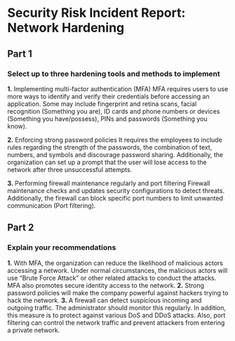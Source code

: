 # Security Risk Incident Report: Network Hardening

## Part 1
### Select up to three hardening tools and methods to implement

**1.** Implementing multi-factor authentication (MFA)
MFA requires users to use more ways to identify and verify their credentials before accessing an application. Some may include fingerprint and retina scans, facial recognition (Something you are), ID cards and phone numbers or devices (Something you have/possess), PINs and passwords (Something you know).

**2.** Enforcing strong password policies
It requires the employees to include rules regarding the strength of the passwords, the combination of text, numbers, and symbols and discourage password sharing. Additionally, the organization can set up a prompt that the user will lose access to the network after three unsuccessful attempts.

**3.** Performing firewall maintenance regularly and port filtering
Firewall maintenance checks and updates security configurations to detect threats. Additionally, the firewall can block specific port numbers to limit unwanted communication (Port filtering).

## Part 2
### Explain your recommendations
**1.** With MFA, the organization can reduce the likelihood of malicious actors accessing a network. Under normal circumstances, the malicious actors will use “Brute Force Attack” or other related attacks to conduct the attacks. MFA also promotes secure identity access to the network. 
**2.** Strong password policies will make the company powerful against hackers trying to hack the network. 
**3.** A firewall can detect suspicious incoming and outgoing traffic. The administrator should monitor this regularly. In addition, this measure is to protect against various DoS and DDoS attacks. Also, port filtering can control the network traffic and prevent attackers from entering a private network.
